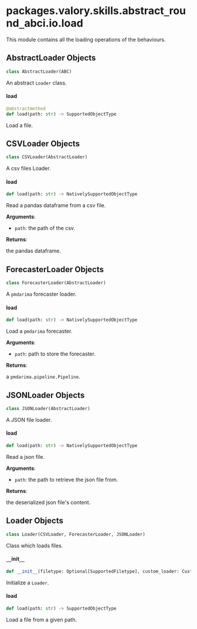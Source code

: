 <a id="packages.valory.skills.abstract_round_abci.io.load"></a>

# packages.valory.skills.abstract`_`round`_`abci.io.load

This module contains all the loading operations of the behaviours.

<a id="packages.valory.skills.abstract_round_abci.io.load.AbstractLoader"></a>

## AbstractLoader Objects

```python
class AbstractLoader(ABC)
```

An abstract `Loader` class.

<a id="packages.valory.skills.abstract_round_abci.io.load.AbstractLoader.load"></a>

#### load

```python
@abstractmethod
def load(path: str) -> SupportedObjectType
```

Load a file.

<a id="packages.valory.skills.abstract_round_abci.io.load.CSVLoader"></a>

## CSVLoader Objects

```python
class CSVLoader(AbstractLoader)
```

A csv files Loader.

<a id="packages.valory.skills.abstract_round_abci.io.load.CSVLoader.load"></a>

#### load

```python
def load(path: str) -> NativelySupportedObjectType
```

Read a pandas dataframe from a csv file.

**Arguments**:

- `path`: the path of the csv.

**Returns**:

the pandas dataframe.

<a id="packages.valory.skills.abstract_round_abci.io.load.ForecasterLoader"></a>

## ForecasterLoader Objects

```python
class ForecasterLoader(AbstractLoader)
```

A `pmdarima` forecaster loader.

<a id="packages.valory.skills.abstract_round_abci.io.load.ForecasterLoader.load"></a>

#### load

```python
def load(path: str) -> NativelySupportedObjectType
```

Load a `pmdarima` forecaster.

**Arguments**:

- `path`: path to store the forecaster.

**Returns**:

a `pmdarima.pipeline.Pipeline`.

<a id="packages.valory.skills.abstract_round_abci.io.load.JSONLoader"></a>

## JSONLoader Objects

```python
class JSONLoader(AbstractLoader)
```

A JSON file loader.

<a id="packages.valory.skills.abstract_round_abci.io.load.JSONLoader.load"></a>

#### load

```python
def load(path: str) -> NativelySupportedObjectType
```

Read a json file.

**Arguments**:

- `path`: the path to retrieve the json file from.

**Returns**:

the deserialized json file's content.

<a id="packages.valory.skills.abstract_round_abci.io.load.Loader"></a>

## Loader Objects

```python
class Loader(CSVLoader, ForecasterLoader, JSONLoader)
```

Class which loads files.

<a id="packages.valory.skills.abstract_round_abci.io.load.Loader.__init__"></a>

#### `__`init`__`

```python
def __init__(filetype: Optional[SupportedFiletype], custom_loader: CustomLoaderType)
```

Initialize a `Loader`.

<a id="packages.valory.skills.abstract_round_abci.io.load.Loader.load"></a>

#### load

```python
def load(path: str) -> SupportedObjectType
```

Load a file from a given path.

